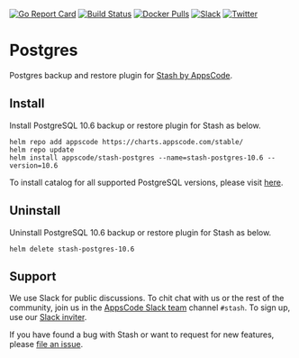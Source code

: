 [![Go Report Card](https://goreportcard.com/badge/stash.appscode.dev/postgres)](https://goreportcard.com/report/stash.appscode.dev/postgres)
[![Build Status](https://travis-ci.org/stashed/postgres.svg?branch=master)](https://travis-ci.org/stashed/postgres)
[![Docker Pulls](https://img.shields.io/docker/pulls/stashed/stash-postgres.svg)](https://hub.docker.com/r/stashed/stash-postgres/)
[![Slack](https://slack.appscode.com/badge.svg)](https://slack.appscode.com)
[![Twitter](https://img.shields.io/twitter/follow/kubestash.svg?style=social&logo=twitter&label=Follow)](https://twitter.com/intent/follow?screen_name=KubeStash)

# Postgres

Postgres backup and restore plugin for [Stash by AppsCode](https://appscode.com/products/stash).

## Install

Install PostgreSQL 10.6 backup or restore plugin for Stash as below.

```console
helm repo add appscode https://charts.appscode.com/stable/
helm repo update
helm install appscode/stash-postgres --name=stash-postgres-10.6 --version=10.6
```

To install catalog for all supported PostgreSQL versions, please visit [here](https://github.com/stashed/catalog).

## Uninstall

Uninstall PostgreSQL 10.6 backup or restore plugin for Stash as below.

```console
helm delete stash-postgres-10.6
```

## Support

We use Slack for public discussions. To chit chat with us or the rest of the community, join us in the [AppsCode Slack team](https://appscode.slack.com/messages/C8NCX6N23/details/) channel `#stash`. To sign up, use our [Slack inviter](https://slack.appscode.com/).

If you have found a bug with Stash or want to request for new features, please [file an issue](https://github.com/stashed/stash/issues/new).
